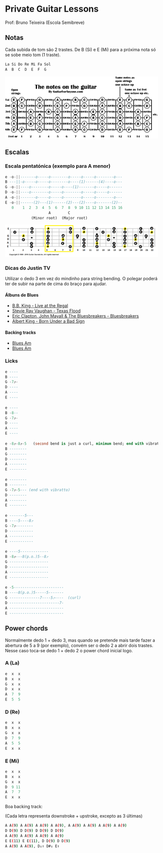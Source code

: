 # Private Guitar Lessons

Prof: Bruno Teixeira (Escola Semibreve)

## Notas

Cada subida de tom são 2 trastes.
De B (Si) e E (Mi) para a próxima nota só se sobe meio tom (1 traste).

```sql
La Si Do Re Mi Fa Sol
A  B  C  D  E  F  G
```

![Notas no braço da guitarra](guitar_neck.gif)



## Escalas

### Escala pentatónica (exemplo para A menor)

```sql
e -o-||-------o-----o--------o-----o-----o--------o---
B ---||-o-----o-----o--------o----(1)------(4)----o---
G -o-||----o--------o-----o----(1)-------o-----o------
D -o-||----o--------o-----o--------o-----o-----o------
A -o-||-------o-----o-----o--------o-----o--------o---
E -o-||------(2)---(1)------(2)---(2)----o-------(2)--
   0    1  2  3  4  5  6  7  8  9 10 11 12 13 14 15 16
                    A        C
            (Minor root)  (Major root)
```

![Pentatonic fretboard](pentatonic_fretboard.bmp)


### Dicas do Justin TV

Utilizar o dedo 3 em vez do mindinho para string bending. O polegar poderá ter de subir na parte de cima do braço para ajudar.

#### Álbuns de Blues

- [B.B. King - Live at the Regal](https://open.spotify.com/album/7njGz7ZeDXL6cH3VnflcQ2)
- [Stevie Ray Vaughan - Texas Flood](https://open.spotify.com/album/1AL5oXZRtTc8PyhcTwg4xQ)
- [Eric Clapton, John Mayall & The Bluesbreakers - Bluesbreakers](https://open.spotify.com/album/4bSvzPMgzwvfqHAbcWG88o)
- [Albert King - Born Under a Bad Sign](https://open.spotify.com/album/0Ez9S8Dhzr1fa6ZCkcIJiR)

#### Backing tracks

- [Blues Am](https://www.youtube.com/watch?v=9H2oY_85q8U)
- [Blues Am](https://youtu.be/Z3euxRLOQec)

### Licks
```sql
e ----
B ----
G -7⤴-
D ----
A ----
E ----

e ----
B -8--
G -7⤴-
D ----
A ----
E ----

e -8⤴-8⤴-5   (second bend is just a curl, minimum bend; end with vibratto)
B --------
G --------
D --------
A --------
E --------

e --------
B --------
G -7⤴-5--- (end with vibratto)
D --------
A --------
E --------

e -------5---
B ----5----8⤴
G -7⤴--------
D -----------
A -----------
E -----------

e ----5-------------
B -8⤴---8(p.o.)5--8⤴
G ------------------
D ------------------
A ------------------
E ------------------

e -5-----------------------
B ----8(p.o.)5-----5-------
G --------------7----5⤴----  (curl)
D -----------------------7-
A -------------------------
E -------------------------
```


## Power chords

Normalmente dedo 1 + dedo 3, mas quando se pretende mais tarde fazer a abertura de 5 a 9 (por exemplo), convém ser o dedo 2 a abrir dois trastes.  
Nesse caso toca-se dedo 1 + dedo 2 o power chord inicial logo.

### A (La)

```sql
e  x  x
B  x  x
G  x  x
D  x  x
A  7  9
E  5  5
```

### D (Re)

```sql
e  x  x
B  x  x
G  x  x
D  7  9
A  5  5
E  x  x
```

### E (Mi)

```sql
e  x  x
B  x  x
G  x  x
D  9 11
A  7  7
E  x  x
```

Boa backing track:

(Cada letra representa downstroke + upstroke, excepto as 3 últimas)

```bash
A A(9) A A(9) A A(9) A A(9), A A(9) A A(9) A A(9) A A(9)
D D(9) D D(9) D D(9) D D(9)
A A(9) A A(9) A A(9) A A(9)
E E(11) E E(11), D D(9) D D(9)
A A(9) A A(9), D↓↑ D#↓ E↑
```
